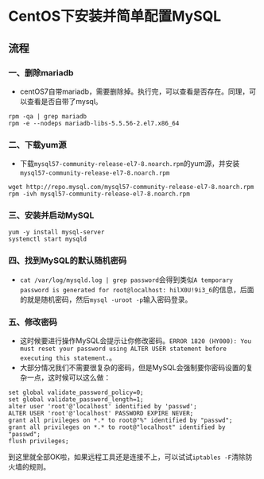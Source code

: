 CentOS下安装并简单配置MySQL
===========================

## 流程
### 一、删除mariadb
* centOS7自带mariadb，需要删除掉。执行完，可以查看是否存在。同理，可以查看是否自带了mysql。
```
rpm -qa | grep mariadb
rpm -e --nodeps mariadb-libs-5.5.56-2.el7.x86_64
```
### 二、下载yum源
* 下载`mysql57-community-release-el7-8.noarch.rpm`的yum源，并安装`mysql57-community-release-el7-8.noarch.rpm`
```
wget http://repo.mysql.com/mysql57-community-release-el7-8.noarch.rpm
rpm -ivh mysql57-community-release-el7-8.noarch.rpm
```
### 三、安装并启动MySQL
```
yum -y install mysql-server
systemctl start mysqld
```
### 四、找到MySQL的默认随机密码
* `cat /var/log/mysqld.log | grep password`会得到类似`A temporary password is generated for root@localhost: hilX0U!9i3_6`的信息，后面的就是随机密码，然后`mysql -uroot -p`输入密码登录。
### 五、修改密码
* 这时候要进行操作MySQL会提示让你修改密码。`ERROR 1820 (HY000): You must reset your password using ALTER USER statement before executing this statement.`。
* 大部分情况我们不需要很复杂的密码，但是MySQL会强制要你密码设置的复杂一点，这时候可以这么做：
```
set global validate_password_policy=0;
set global validate_password_length=1;
alter user 'root'@'localhost' identified by 'passwd';
ALTER USER 'root'@'localhost' PASSWORD EXPIRE NEVER;
grant all privileges on *.* to root@"%" identified by "passwd";
grant all privileges on *.* to root@"localhost" identified by "passwd";
flush privileges;
```
到这里就全部OK啦，如果远程工具还是连接不上，可以试试`iptables -F`清除防火墙的规则。

